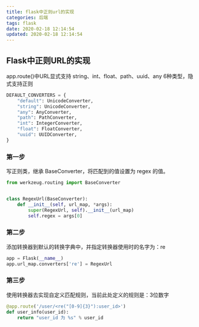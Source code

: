 ```yaml
---
title: flask中正则url的实现
categories: 后端
tags: flask
date: 2020-02-18 12:14:54
updated: 2020-02-18 12:14:54
---
```


## Flask中正则URL的实现

app.route()中URL显式支持 string、int、float、path、uuid、any 6种类型，隐式支持正则

```python
DEFAULT_CONVERTERS = {
    "default": UnicodeConverter,
    "string": UnicodeConverter,
    "any": AnyConverter,
    "path": PathConverter,
    "int": IntegerConverter,
    "float": FloatConverter,
    "uuid": UUIDConverter,
}
```

### 第一步

写正则类，继承 BaseConverter，将匹配到的值设置为 regex 的值。

```python
from werkzeug.routing import BaseConverter


class RegexUrl(BaseConverter):
    def __init__(self, url_map, *args):
        super(RegexUrl, self).__init__(url_map)
        self.regex = args[0]
```

### 第二步

添加转换器到默认的转换字典中，并指定转换器使用时的名字为：re

```python
app = Flask(__name__)
app.url_map.converters['re'] = RegexUrl
```

### 第三步

使用转换器去实现自定义匹配规则，当前此处定义的规则是：3位数字

```python
@app.route('/user/<re("[0-9]{3}"):user_id>')
def user_info(user_id):
    return "user_id 为 %s" % user_id
```

